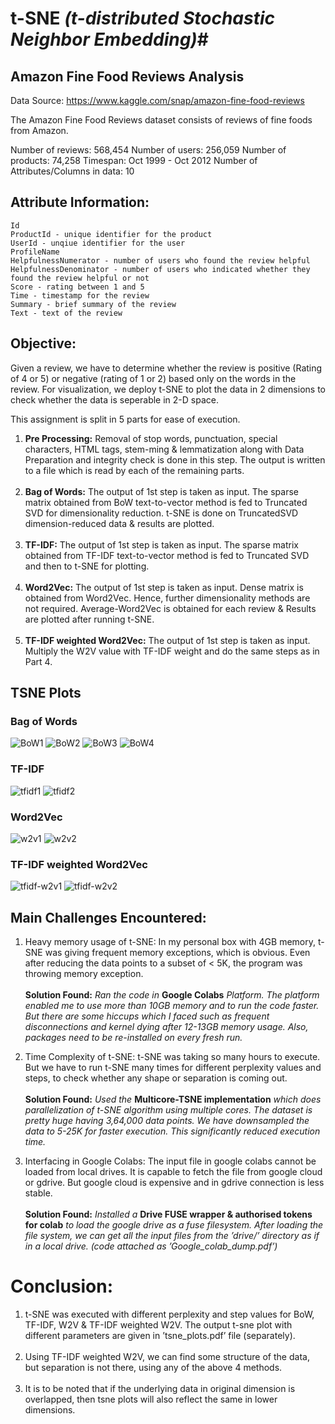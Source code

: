 # t-SNE *(t-distributed Stochastic Neighbor Embedding)*#


## Amazon Fine Food Reviews Analysis ##

Data Source: https://www.kaggle.com/snap/amazon-fine-food-reviews

The Amazon Fine Food Reviews dataset consists of reviews of fine foods from Amazon.

Number of reviews: 568,454
Number of users: 256,059
Number of products: 74,258
Timespan: Oct 1999 - Oct 2012
Number of Attributes/Columns in data: 10

## Attribute Information: ##

    Id
    ProductId - unique identifier for the product
    UserId - unqiue identifier for the user
    ProfileName
    HelpfulnessNumerator - number of users who found the review helpful
    HelpfulnessDenominator - number of users who indicated whether they found the review helpful or not
    Score - rating between 1 and 5
    Time - timestamp for the review
    Summary - brief summary of the review
    Text - text of the review

## Objective: ##

Given a review, we have to determine whether the review is positive (Rating of 4 or 5) or negative (rating of 1 or 2) based only on the words in the review. For visualization, we deploy t-SNE to plot the data in 2 dimensions to check whether the data is seperable in 2-D space.

This assignment is split in 5 parts for ease of execution.

1. **Pre Processing:** Removal of stop words, punctuation, special characters, HTML tags, stem-ming & lemmatization along with Data Preparation and integrity check is done in this step. The output is written to a file which is read by each of the remaining parts.<br/><br/>
2. **Bag of Words:** The output of 1st step is taken as input. The sparse matrix obtained from BoW text-to-vector method is fed to Truncated SVD for dimensionality reduction. t-SNE is done on TruncatedSVD dimension-reduced data & results are plotted.<br/><br/>
3. **TF-IDF:** The output of 1st step is taken as input. The sparse matrix obtained from TF-IDF text-to-vector method is fed to Truncated SVD and then to t-SNE for plotting.<br/><br/>
4. **Word2Vec:** The output of 1st step is taken as input. Dense matrix is obtained from Word2Vec. Hence, further dimensionality methods are not required. Average-Word2Vec is obtained for each review & Results are plotted after running t-SNE.<br/><br/>
5. **TF-IDF weighted Word2Vec:** The output of 1st step is taken as input. Multiply the W2V value with TF-IDF weight and do the same steps as in Part 4.

## TSNE Plots ##

### Bag of Words ###
![BoW1](https://github.com/AdroitAnandAI/t-SNE/blob/master/Images/bow1.png)
![BoW2](https://github.com/AdroitAnandAI/t-SNE/blob/master/Images/bow2.png)
![BoW3](https://github.com/AdroitAnandAI/t-SNE/blob/master/Images/bow3.png)
![BoW4](https://github.com/AdroitAnandAI/t-SNE/blob/master/Images/bow4.png)

### TF-IDF ###

![tfidf1](https://github.com/AdroitAnandAI/t-SNE/blob/master/Images/tfidf1.png)
![tfidf2](https://github.com/AdroitAnandAI/t-SNE/blob/master/Images/tfidf2.png)

### Word2Vec ###

![w2v1](https://github.com/AdroitAnandAI/t-SNE/blob/master/Images/w2v1.png)
![w2v2](https://github.com/AdroitAnandAI/t-SNE/blob/master/Images/w2v2.png)

### TF-IDF weighted Word2Vec ###

![tfidf-w2v1](https://github.com/AdroitAnandAI/t-SNE/blob/master/Images/tfidf-w2v1.png)
![tfidf-w2v2](https://github.com/AdroitAnandAI/t-SNE/blob/master/Images/tfidf-w2v2.png)

## Main Challenges Encountered: ##

1. Heavy memory usage of t-SNE: In my personal box with 4GB memory, t-SNE was giving frequent memory exceptions, which is obvious. Even after reducing the data points to a subset of < 5K, the program was throwing memory exception. <br/><br/> **Solution Found:** *Ran the code in* **Google Colabs** *Platform. The platform enabled me to use more than 10GB memory and to run the code faster. But there are some hiccups which I faced such as frequent disconnections and kernel dying after 12-13GB memory usage. Also, packages need to be re-installed on every fresh run.*

2. Time Complexity of t-SNE: t-SNE was taking so many hours to execute. But we have to run t-SNE many times for different perplexity values and steps, to check whether any shape or separation is coming out.<br/><br/>**Solution Found:** *Used the* **Multicore-TSNE implementation** *which does parallelization of t-SNE algorithm using multiple cores. The dataset is pretty huge having 3,64,000 data points. We have downsampled the data to 5-25K for faster execution. This significantly reduced execution time.*

3. Interfacing in Google Colabs: The input file in google colabs cannot be loaded from local drives. It is capable to fetch the file from google cloud or gdrive. But google cloud is expensive and in gdrive connection is less stable.<br/><br/>**Solution Found:** *Installed a* **Drive FUSE wrapper & authorised tokens for colab** *to load the google drive as a fuse filesystem. After loading the file system, we can get all the input files from the ’drive/’ directory as if in a local drive. (code attached as ’Google_colab_dump.pdf’)*

# Conclusion: #
1. t-SNE was executed with different perplexity and step values for BoW, TF-IDF, W2V & TF-IDF weighted W2V. The output t-sne plot with different parameters are given in ’tsne_plots.pdf’ file (separately).<br/><br/>
2. Using TF-IDF weighted W2V, we can find some structure of the data, but separation is not there, using any of the above 4 methods.<br/><br/>
3. It is to be noted that if the underlying data in original dimension is overlapped, then tsne plots will also reflect the same in lower dimensions.


